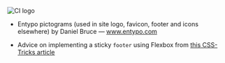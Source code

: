 ![CI logo](https://codeinstitute.s3.amazonaws.com/fullstack/ci_logo_small.png)

* Entypo pictograms (used in site logo, favicon, footer and icons elsewhere) by Daniel Bruce — www.entypo.com

* Advice on implementing a sticky `footer` using Flexbox from [this CSS-Tricks article](https://css-tricks.com/couple-takes-sticky-footer/)
